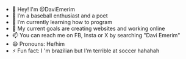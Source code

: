 - 👋 Hey! I'm @DaviEmerim
- 👀 I’m a baseball enthusiast and a poet
- 🌱 I’m currently learning how to program
- 💞️ My current goals are creating websites and working online
- 📫 You can reach me on FB, Insta or X by searching "Davi Emerim"
- 😄 Pronouns: He/him
- ⚡ Fun fact: I 'm brazilian but I'm terrible at soccer hahahah

